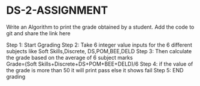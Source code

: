 # DS-2-ASSIGNMENT
Write an Algorithm to print the grade obtained by a student. Add the code to git and share the link here

Step 1: Start Ggrading
Step 2: Take 6 integer value inputs for the 6 different subjects  like Soft Skills,Discrete, DS,POM,BEE,DELD
Step 3: Then calculate the grade based on the average of 6 subject marks   
    Grade=(Soft Skills+Discrete+DS+POM+BEE+DELD)/6
Step 4: if the value of the grade is more  than 50 it will print pass else it shows fail
Step 5: END grading 
